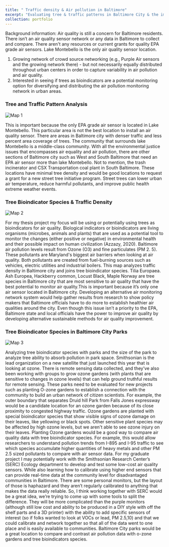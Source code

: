 ```yaml
---
title: " Traffic density & Air pollution in Baltimore"
excerpt: "Evaluating tree & traffic patterns in Baltimore City & the implications for Air Pollution<br/><img src='/images/Final_Map1.PNG' height='50%'>"
collection: portfolio
---
```


Background information: Air quality is still a concern for Baltimore residents. There isn’t an air quality sensor network or any data in Baltimore to collect and compare. There aren't any resources or current grants for quality EPA grade air sensors. Lake Montebello is the only air quality sensor location.
1.	Growing network of crowd source networking (e.g., Purple Air sensors and the growing network there) - but not necessarily equally distributed throughout urban centers in order to capture variability in air pollution and air quality.
2.	Interested in seeing if trees as bioindicators are a potential monitoring option for diversifying and distributing the air pollution monitoring network in urban areas.

### Tree and Traffic Pattern Analysis 
![Map 1]("../images/Final_Map1.PNG")

This is important because the only EPA grade air sensor is located in Lake Montebello. This particular area is not the best location to install an air quality sensor. There are areas in Baltimore city with denser traffic and less percent area coverage of trees. The community that surrounds lake Montebello is a middle-class community. With all the environmental justice issues that encompasses air equality and air pollution, there are other sections of Baltimore city such as West and South Baltimore that need an EPA air sensor more than lake Montebello. Not to mention, the trash incinerator and CSX Transportation coal plant in South Baltimore. These locations have minimal tree density and would be good locations to request a grant for a new street tree initiative program. Street trees can lower urban air temperature, reduce harmful pollutants, and improve public health extreme weather events. 

### Tree Bioindicator Species & Traffic Density
![Map 2]("../images/Final_Map2.PNG")

For my thesis project my focus will be using or potentially using trees as bioindicators for air quality. Biological indicators or bioindicators are living organisms (microbes, animals and plants) that are used as a potential tool to monitor the changes (either positive or negative) in environmental health and their possible impact on human civilization (Azzazy, 2020). Baltimore air pollution levels result from Ozone (O3) and fine particulates (PM 2. 5). These pollutants are Maryland's biggest air barriers when looking at air quality. Both pollutants are created from fuel-burning sources such as vehicles, electric utilities and industrial boilers. This map analyzes traffic density in Baltimore city and joins tree bioindicator species. Tilia Europaea. Ash Europea, Hackberry common, Locust Black, Maple Norway are tree species in Baltimore city that are most sensitive to air quality that have the best potential to monitor air quality.This is important because it’s only one air sensor located in Baltimore city. Developing an alternative air monitoring network system would help gather results from research to show policy makers that Baltimore officials have to do more to establish healthier air qualities around the city. Even though this issue isn’t a priority to the EPA, Baltimore state and local officials have the power to improve air quality by developing alternative sustainable methods for air quality improvement. 

### Tree Bioindicator Species in Baltimore City Parks
![Map 3]("../images/Final_Map3.PNG")

Analyzing tree bioindicator species with parks and the size of the park to analyze tree ability to absorb pollution in park space. Smithsonian is the lead organization on a new satellite that just launched this year that is looking at ozone. There is remote sensing data collected, and they’ve also been working with groups to grow ozone gardens (with plants that are sensitive to changes in ozone levels) that can help ground truthful results for remote sensing. These parks need to be evaluated for new projects such as planting O-zone gardens to establish a connection with the community to build an urban network of citizen scientists. For example, the outer boundary that separates Druid hill Park from Falls Jones expressway would be a candidate location for an ozone garden because of its close proximity to congested highway traffic. Ozone gardens are planted with special bioindicator species that show visible signs of ozone damage on their leaves, like yellowing or black spots. Other sensitive plant species may be affected by high ozone levels, but we aren't able to see ozone injury on their leaves. Planting Ozone gardens would be a good way to compare air quality data with tree bioindicator species. For example, this would allow researchers to understand pollution trends from I-895 and I-95 traffic to see which species accumulate higher quantities of heavy metals and other PM 2.5 sized pollutants to compare with air sensor data. For my graduate project I may potentially work with the Smithsonian Research Center’s (SERC) Ecology department to develop and test some low-cost air quality sensors.  While also learning how to calibrate using higher end sensors that can provide real-time data at the community level for disadvantaged communities in Baltimore. There are some personal monitors, but the layout of those is haphazard and they aren’t regularly calibrated to anything that makes the data really reliable. So, I think working together with SERC would be a great idea, we’re trying to come up with some tools to split the difference. They will be more complicated than the purple monitors (although still low cost and ability to be produced in a DIY style with off the shelf parts and a 3D printer) with the ability to add specific sensors of interest (so if folks wanted to look at VOCs or lead, PM 2.5,10) and that we could calibrate and network together so that all of the data went to one place and is easily available to communities. Baltimore City parks would be a great location to compare and contrast air pollution data with o-zone gardens and tree bioindicators species.


